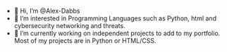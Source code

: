 - 👋 Hi, I’m @Alex-Dabbs
- 👀 I’m interested in Programming Languages such as Python, html and cybersecurity networking and threats. 
- 🌱 I’m currently working on independent projects to add to my portfolio. Most of my projects are in Python or HTML/CSS.

<!---
Alex-Dabbs/Alex-Dabbs is a ✨ special ✨ repository because its `README.md` (this file) appears on your GitHub profile.
You can click the Preview link to take a look at your changes.
--->
